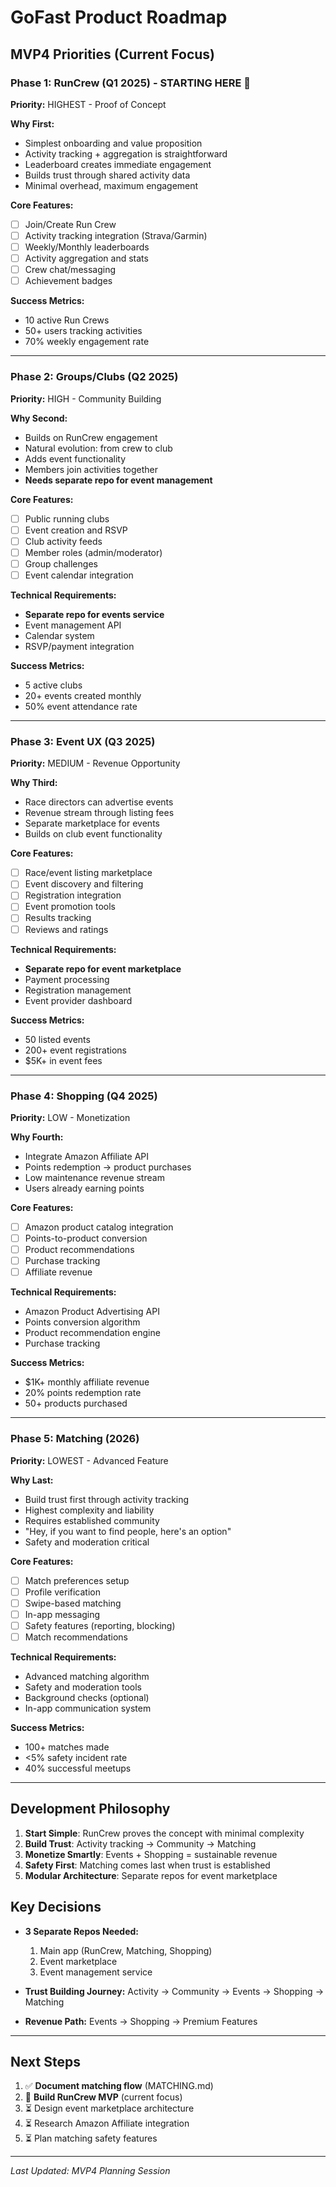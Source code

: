 # GoFast Product Roadmap

## MVP4 Priorities (Current Focus)

### Phase 1: RunCrew (Q1 2025) - **STARTING HERE** 🎯
**Priority:** HIGHEST - Proof of Concept

**Why First:**
- Simplest onboarding and value proposition
- Activity tracking + aggregation is straightforward
- Leaderboard creates immediate engagement
- Builds trust through shared activity data
- Minimal overhead, maximum engagement

**Core Features:**
- [ ] Join/Create Run Crew
- [ ] Activity tracking integration (Strava/Garmin)
- [ ] Weekly/Monthly leaderboards
- [ ] Activity aggregation and stats
- [ ] Crew chat/messaging
- [ ] Achievement badges

**Success Metrics:**
- 10 active Run Crews
- 50+ users tracking activities
- 70% weekly engagement rate

---

### Phase 2: Groups/Clubs (Q2 2025)
**Priority:** HIGH - Community Building

**Why Second:**
- Builds on RunCrew engagement
- Natural evolution: from crew to club
- Adds event functionality
- Members join activities together
- **Needs separate repo for event management**

**Core Features:**
- [ ] Public running clubs
- [ ] Event creation and RSVP
- [ ] Club activity feeds
- [ ] Member roles (admin/moderator)
- [ ] Group challenges
- [ ] Event calendar integration

**Technical Requirements:**
- **Separate repo for events service**
- Event management API
- Calendar system
- RSVP/payment integration

**Success Metrics:**
- 5 active clubs
- 20+ events created monthly
- 50% event attendance rate

---

### Phase 3: Event UX (Q3 2025)
**Priority:** MEDIUM - Revenue Opportunity

**Why Third:**
- Race directors can advertise events
- Revenue stream through listing fees
- Separate marketplace for events
- Builds on club event functionality

**Core Features:**
- [ ] Race/event listing marketplace
- [ ] Event discovery and filtering
- [ ] Registration integration
- [ ] Event promotion tools
- [ ] Results tracking
- [ ] Reviews and ratings

**Technical Requirements:**
- **Separate repo for event marketplace**
- Payment processing
- Registration management
- Event provider dashboard

**Success Metrics:**
- 50 listed events
- 200+ event registrations
- $5K+ in event fees

---

### Phase 4: Shopping (Q4 2025)
**Priority:** LOW - Monetization

**Why Fourth:**
- Integrate Amazon Affiliate API
- Points redemption → product purchases
- Low maintenance revenue stream
- Users already earning points

**Core Features:**
- [ ] Amazon product catalog integration
- [ ] Points-to-product conversion
- [ ] Product recommendations
- [ ] Purchase tracking
- [ ] Affiliate revenue

**Technical Requirements:**
- Amazon Product Advertising API
- Points conversion algorithm
- Product recommendation engine
- Purchase tracking

**Success Metrics:**
- $1K+ monthly affiliate revenue
- 20% points redemption rate
- 50+ products purchased

---

### Phase 5: Matching (2026)
**Priority:** LOWEST - Advanced Feature

**Why Last:**
- Build trust first through activity tracking
- Highest complexity and liability
- Requires established community
- "Hey, if you want to find people, here's an option"
- Safety and moderation critical

**Core Features:**
- [ ] Match preferences setup
- [ ] Profile verification
- [ ] Swipe-based matching
- [ ] In-app messaging
- [ ] Safety features (reporting, blocking)
- [ ] Match recommendations

**Technical Requirements:**
- Advanced matching algorithm
- Safety and moderation tools
- Background checks (optional)
- In-app communication system

**Success Metrics:**
- 100+ matches made
- <5% safety incident rate
- 40% successful meetups

---

## Development Philosophy

1. **Start Simple**: RunCrew proves the concept with minimal complexity
2. **Build Trust**: Activity tracking → Community → Matching
3. **Monetize Smartly**: Events + Shopping = sustainable revenue
4. **Safety First**: Matching comes last when trust is established
5. **Modular Architecture**: Separate repos for event marketplace

## Key Decisions

- **3 Separate Repos Needed:**
  1. Main app (RunCrew, Matching, Shopping)
  2. Event marketplace
  3. Event management service

- **Trust Building Journey:**
  Activity → Community → Events → Shopping → Matching

- **Revenue Path:**
  Events → Shopping → Premium Features

---

## Next Steps

1. ✅ **Document matching flow** (MATCHING.md)
2. 🚧 **Build RunCrew MVP** (current focus)
3. ⏳ Design event marketplace architecture
4. ⏳ Research Amazon Affiliate integration
5. ⏳ Plan matching safety features

---

*Last Updated: MVP4 Planning Session*
